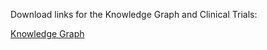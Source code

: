 Download links for the Knowledge Graph and Clinical Trials:

   [Knowledge Graph](https://drive.google.com/file/d/1zTKvRj9d2kNsD_qCrHniHRu6FTCC_HhA/view?usp=sharing)
